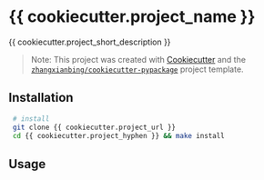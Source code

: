 # {{ cookiecutter.project_name }}

{{ cookiecutter.project_short_description }}

> Note: This project was created with [Cookiecutter](https://github.com/cookiecutter/cookiecutter) and the [`zhangxianbing/cookiecutter-pypackage`](https://github.com/zhangxianbing/cookiecutter-pypackage) project template.

## Installation

```bash
 # install
 git clone {{ cookiecutter.project_url }}
 cd {{ cookiecutter.project_hyphen }} && make install
```

## Usage
